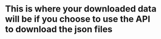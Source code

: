 # This is where your downloaded data will be if you choose to use the API to download the json files